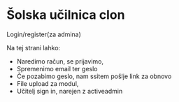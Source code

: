 # Šolska učilnica clon

Login/register(za admina)


Na tej strani lahko:
- Naredimo račun, se prijavimo,
- Spremenimo email ter geslo
- Če pozabimo geslo, nam ssitem pošlje link za obnovo
- File upload za modul,
- Učitelj sign in, narejen z activeadmin

